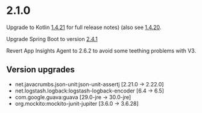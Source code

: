 # 2.1.0

Upgrade to Kotlin [1.4.21](https://github.com/JetBrains/kotlin/releases/tag/v1.4.21) for full release notes) (also see [1.4.20](https://github.com/JetBrains/kotlin/releases/tag/v1.4.20]).

Upgrade Spring Boot to version [2.4.1](https://github.com/spring-projects/spring-boot/releases/tag/v2.4.1)

Revert App Insights Agent to 2.6.2 to avoid some teething problems with V3.

## Version upgrades

- net.javacrumbs.json-unit:json-unit-assertj [2.21.0 -> 2.22.0]
- net.logstash.logback:logstash-logback-encoder [6.4 -> 6.5]
- com.google.guava:guava [29.0-jre -> 30.0-jre]
- org.mockito:mockito-junit-jupiter [3.6.0 -> 3.6.28]
